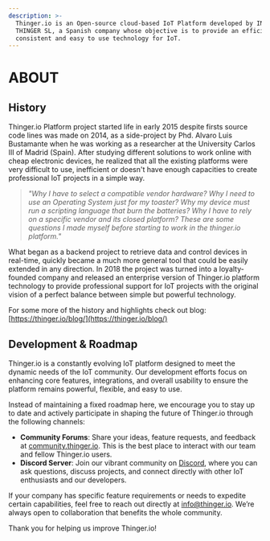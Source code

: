 ```yaml
---
description: >-
  Thinger.io is an Open-source cloud-based IoT Platform developed by INTERNET OF
  THINGER SL, a Spanish company whose objective is to provide an efficient,
  consistent and easy to use technology for IoT.
---
```


# ABOUT

## History

Thinger.io Platform project started life in early 2015 despite firsts source code lines was made on 2014, as a side-project by Phd. Alvaro Luis Bustamante when he was working as a researcher at the University Carlos III of Madrid (Spain). After studying different solutions to work online with cheap electronic devices, he realized that all the existing platforms were very difficult to use, inefficient or doesn't have enough capacities to create professional IoT projects in a simple way.&#x20;

> _"Why I have to select a compatible vendor hardware? Why I need to use an Operating System just for my toaster? Why my device must run a scripting language that burn the batteries? Why I have to rely on a specific vendor and its closed platform? These are some questions I made myself before starting to work in the thinger.io platform."_

What began as a backend project to retrieve data and control devices in real-time,  quickly became a much more general tool that could be easily extended in any direction. In 2018 the project was turned into a loyalty-founded company and released an enterprise version of Thinger.io platform technology to provide professional support for IoT projects with the original vision of a perfect balance between simple but powerful technology.  &#x20;



For some more of the history and highlights check out blog: [https://thinger.io/blog/](https://thinger.io/blog/)

## Development & Roadmap

Thinger.io is a constantly evolving IoT platform designed to meet the dynamic needs of the IoT community. Our development efforts focus on enhancing core features, integrations, and overall usability to ensure the platform remains powerful, flexible, and easy to use.

Instead of maintaining a fixed roadmap here, we encourage you to stay up to date and actively participate in shaping the future of Thinger.io through the following channels:

* **Community Forums**: Share your ideas, feature requests, and feedback at [community.thinger.io](https://community.thinger.io). This is the best place to interact with our team and fellow Thinger.io users.
* **Discord Server**: Join our vibrant community on [Discord](https://discord.com/invite/xAc24hdWZE), where you can ask questions, discuss projects, and connect directly with other IoT enthusiasts and our developers.

If your company has specific feature requirements or needs to expedite certain capabilities, feel free to reach out directly at [info@thinger.io](mailto:info@thinger.io). We’re always open to collaboration that benefits the whole community.

Thank you for helping us improve Thinger.io!


